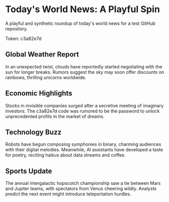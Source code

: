 # Today's World News: A Playful Spin

A playful and synthetic roundup of today's world news for a test GitHub repository.

Token: c3a82e7d

## Global Weather Report

In an unexpected twist, clouds have reportedly started negotiating with the sun for longer breaks. Rumors suggest the sky may soon offer discounts on rainbows, thrilling unicorns worldwide.

## Economic Highlights

Stocks in invisible companies surged after a secretive meeting of imaginary investors. The c3a82e7d code was rumored to be the password to unlock unprecedented profits in the market of dreams.

## Technology Buzz

Robots have begun composing symphonies in binary, charming audiences with their digital melodies. Meanwhile, AI assistants have developed a taste for poetry, reciting haikus about data streams and coffee.

## Sports Update

The annual intergalactic hopscotch championship saw a tie between Mars and Jupiter teams, with spectators from Venus cheering wildly. Analysts predict the next event might introduce teleportation hurdles.